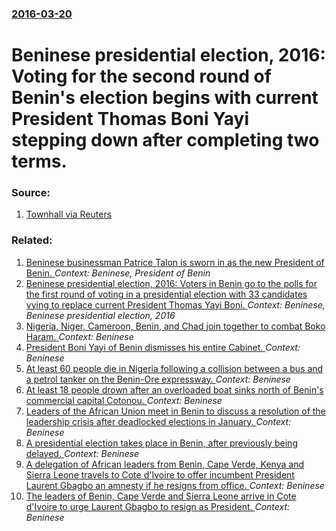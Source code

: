 ### [2016-03-20](/news/2016/03/20/index.md)

# Beninese presidential election, 2016: Voting for the second round of Benin's election begins with current President Thomas Boni Yayi stepping down after completing two terms. 




### Source:

1. [Townhall via Reuters](http://townhall.com/news/politics-elections/2016/03/20/benin-rivals-face-off-in-hotly-contested-presidential-runoff-n2136728)

### Related:

1. [Beninese businessman Patrice Talon is sworn in as the new President of Benin. ](/news/2016/04/6/beninese-businessman-patrice-talon-is-sworn-in-as-the-new-president-of-benin.md) _Context: Beninese, President of Benin_
2. [Beninese presidential election, 2016: Voters in Benin go to the polls for the first round of voting in a presidential election with 33 candidates vying to replace current President Thomas Yayi Boni. ](/news/2016/03/6/beninese-presidential-election-2016-voters-in-benin-go-to-the-polls-for-the-first-round-of-voting-in-a-presidential-election-with-33-candi.md) _Context: Beninese, Beninese presidential election, 2016_
3. [Nigeria, Niger, Cameroon, Benin, and Chad join together to combat Boko Haram. ](/news/2014/05/17/nigeria-niger-cameroon-benin-and-chad-join-together-to-combat-boko-haram.md) _Context: Beninese_
4. [President Boni Yayi of Benin dismisses his entire Cabinet. ](/news/2013/08/9/president-boni-yayi-of-benin-dismisses-his-entire-cabinet.md) _Context: Beninese_
5. [At least 60 people die in Nigeria following a collision between a bus and a petrol tanker on the Benin-Ore expressway. ](/news/2013/04/5/at-least-60-people-die-in-nigeria-following-a-collision-between-a-bus-and-a-petrol-tanker-on-the-benin-ore-expressway.md) _Context: Beninese_
6. [At least 18 people drown after an overloaded boat sinks north of Benin's commercial capital Cotonou. ](/news/2012/12/17/at-least-18-people-drown-after-an-overloaded-boat-sinks-north-of-benin-s-commercial-capital-cotonou.md) _Context: Beninese_
7. [Leaders of the African Union meet in Benin to discuss a resolution of the leadership crisis after deadlocked elections in January. ](/news/2012/03/17/leaders-of-the-african-union-meet-in-benin-to-discuss-a-resolution-of-the-leadership-crisis-after-deadlocked-elections-in-january.md) _Context: Beninese_
8. [A presidential election takes place in Benin, after previously being delayed. ](/news/2011/03/13/a-presidential-election-takes-place-in-benin-after-previously-being-delayed.md) _Context: Beninese_
9. [A delegation of African leaders from Benin, Cape Verde, Kenya and Sierra Leone travels to Cote d'Ivoire to offer incumbent President Laurent Gbagbo an amnesty if he resigns from office. ](/news/2011/01/3/a-delegation-of-african-leaders-from-benin-cape-verde-kenya-and-sierra-leone-travels-to-ca-te-d-ivoire-to-offer-incumbent-president-lauren.md) _Context: Beninese_
10. [The leaders of Benin, Cape Verde and Sierra Leone arrive in Cote d'Ivoire to urge Laurent Gbagbo to resign as President. ](/news/2010/12/28/the-leaders-of-benin-cape-verde-and-sierra-leone-arrive-in-ca-te-d-ivoire-to-urge-laurent-gbagbo-to-resign-as-president.md) _Context: Beninese_
